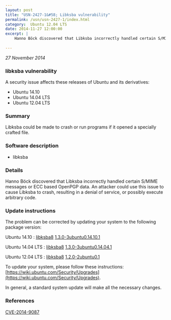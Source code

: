 ```yaml
---
layout: post
title: "USN-2427-1&#58; Libksba vulnerability"
permalink: /usn/usn-2427-1/index.html
category:  Ubuntu 12.04 LTS
date: 2014-11-27 12:00:00
excerpt: |
    Hanno Böck discovered that Libksba incorrectly handled certain S/MIME messages or ECC based OpenPGP data. An attacker could use this issue to cause Libksba to crash, resulting in a denial of service, or possibly  execute arbitrary code. 
    
--- 
```

 
 

*27 November 2014*

### libksba vulnerability

A security issue affects these releases of Ubuntu and its derivatives:

* Ubuntu 14.10
* Ubuntu 14.04 LTS
* Ubuntu 12.04 LTS

### Summary

Libksba could be made to crash or run programs if it opened a specially crafted file.

### Software description

* libksba 

### Details

Hanno Böck discovered that Libksba incorrectly handled certain S/MIME messages or ECC based OpenPGP data. An attacker could use this issue to cause Libksba to crash, resulting in a denial of service, or possibly execute arbitrary code. 

### Update instructions

The problem can be corrected by updating your system to the following package version:

Ubuntu 14.10
 : [libksba8](https://launchpad.net/ubuntu/+source/libksba) <span> [1.3.0-3ubuntu0.14.10.1](https://launchpad.net/ubuntu/+source/libksba/1.3.0-3ubuntu0.14.10.1) </span> 

Ubuntu 14.04 LTS
 : [libksba8](https://launchpad.net/ubuntu/+source/libksba) <span> [1.3.0-3ubuntu0.14.04.1](https://launchpad.net/ubuntu/+source/libksba/1.3.0-3ubuntu0.14.04.1) </span> 

Ubuntu 12.04 LTS
 : [libksba8](https://launchpad.net/ubuntu/+source/libksba) <span> [1.2.0-2ubuntu0.1](https://launchpad.net/ubuntu/+source/libksba/1.2.0-2ubuntu0.1) </span> 

To update your system, please follow these instructions: [https://wiki.ubuntu.com/Security/Upgrades](https://wiki.ubuntu.com/Security/Upgrades).

In general, a standard system update will make all the necessary changes. 

### References

 
 [CVE-2014-9087](http://people.ubuntu.com/~ubuntu-security/cve/CVE-2014-9087)
 

